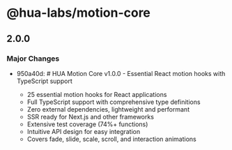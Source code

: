 # @hua-labs/motion-core

## 2.0.0

### Major Changes

- 950a40d: # HUA Motion Core v1.0.0 - Essential React motion hooks with TypeScript support

  - 25 essential motion hooks for React applications
  - Full TypeScript support with comprehensive type definitions
  - Zero external dependencies, lightweight and performant
  - SSR ready for Next.js and other frameworks
  - Extensive test coverage (74%+ functions)
  - Intuitive API design for easy integration
  - Covers fade, slide, scale, scroll, and interaction animations
